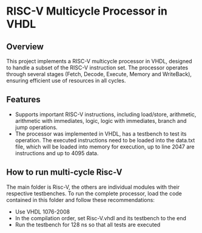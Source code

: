# RISC-V Multicycle Processor in VHDL

## Overview

This project implements a RISC-V multicycle processor in VHDL, designed to handle a subset of the RISC-V instruction set. 
The processor operates through several stages (Fetch, Decode, Execute, Memory and WriteBack), ensuring efficient use of resources in all cycles.

## Features

- Supports important RISC-V instructions, including load/store, arithmetic, arithmetic with immediates, logic, logic with immediates, branch and jump operations.
- The processor was implemented in VHDL, has a testbench to test its operation. The executed instructions need to be loaded into the data.txt file, which will be loaded into memory for execution, up to line 2047 are instructions and up to 4095 data.

## How to run multi-cycle Risc-V

The main folder is Risc-V, the others are individual modules with their respective testbenches. To run the complete processor, load the code contained in this folder and follow these recommendations:

- Use VHDL 1076-2008
- In the compilation order, set Risc-V.vhdl and its testbench to the end
- Run the testbench for 128 ns so that all tests are executed

